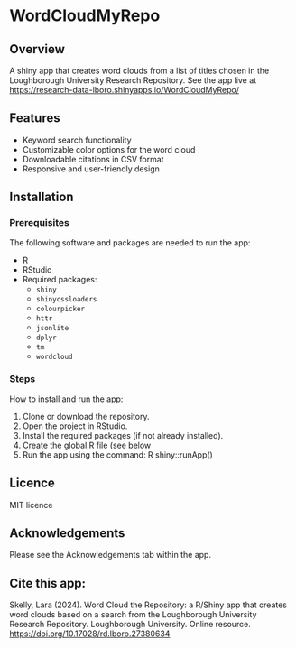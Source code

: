 # WordCloudMyRepo

## Overview
A shiny app that creates word clouds from a list of titles chosen in the Loughborough University Research Repository. See the app live at https://research-data-lboro.shinyapps.io/WordCloudMyRepo/

## Features
  - Keyword search functionality
  - Customizable color options for the word cloud
  - Downloadable citations in CSV format
  - Responsive and user-friendly design
  
## Installation
### Prerequisites
The following software and packages are needed to run the app:
- R
- RStudio
- Required packages:
  - `shiny`
  - `shinycssloaders`
  - `colourpicker`
  - `httr`
  - `jsonlite`
  - `dplyr`
  - `tm`
  - `wordcloud`

### Steps
How to install and run the app:
1. Clone or download the repository.
2. Open the project in RStudio.
3. Install the required packages (if not already installed).
4. Create the global.R file (see below
5. Run the app using the command:
   R
   shiny::runApp()
   
## Licence
MIT licence

## Acknowledgements
Please see the Acknowledgements tab within the app.

## Cite this app:
Skelly, Lara (2024). Word Cloud the Repository: a R/Shiny app that creates word clouds based on a search from the Loughborough University Research Repository. Loughborough University. Online resource. https://doi.org/10.17028/rd.lboro.27380634
